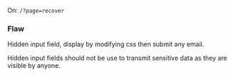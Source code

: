 On: ```/?page=recover```

### Flaw
Hidden input field, display by modifying css then submit any email.

Hidden input fields should not be use to transmit sensitive data as they are visible by anyone.
